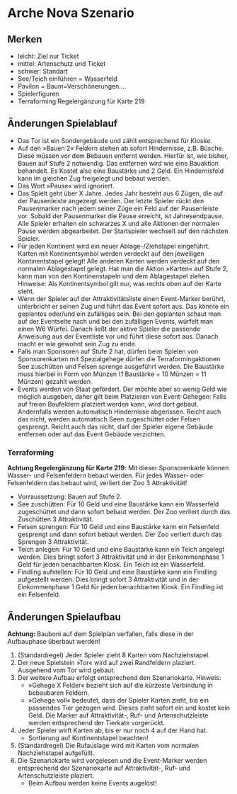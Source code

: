 # Arche Nova Szenario

## Merken

- leicht: Ziel nur Ticket
- mittel: Artenschutz und Ticket
- schwer: Standart
- See/Teich einführen = Wasserfeld
- Pavilon = Baum=Verschönerungen....
- Spielerfiguren
- Terraforming Regelergänzung für Karte 219

## Änderungen Spielablauf

- Das Tor ist ein Sondergebäude und zählt entsprechend für Kioske.
- Auf den »Bauen 2« Feldern stehen ab sofort Hindernisse, z.B. Büsche. Diese müssen vor dem Bebauen entfernt werden. Hierfür ist, wie bisher, Bauen auf Stufe 2 notwendig. Das entfernen wird wie eine Bauaktion behandelt. Es Kostet also eine Baustärke und 2 Geld. Ein Hindernisfeld kann im gleichen Zug freigelegt und bebaut werden.
- Das Wort »Pause« wird ignoriert.
- Das Spielt geht über X Jahre. Jedes Jahr besteht aus 6 Zügen, die auf der Pausenleiste angezeigt werden. Der letzte Spieler rückt den Pausenmarker nach jedem seiner Züge ein Feld auf der Pausenleiste vor. Sobald der Pausenmarker die Pause erreicht, ist Jahresendpause. Alle Spieler erhalten ein schwarzes X und alle Aktionen der normalen Pause werden abgearbeitet. Der Startspieler wechselt auf den nächsten Spieler.
- Für jeden Kontinent wird ein neuer Ablage-/Ziehstapel eingeführt. Karten mit Kontinentsymbol werden verdeckt auf den jeweiligen Kontinentstapel gelegt! Alle anderen Karten werden verdeckt auf den normalen Ablagestapel gelegt. Hat man die Aktion »Karten« auf Stufe 2, kann man von den Kontinenstapeln und dem Ablagestapel ziehen. Hinweise: Als Kontinentsymbol gilt nur, was rechts oben auf der Karte steht.
- Wenn der Spieler auf der Attraktivitätsliste einen Event-Marker berührt, unterbricht er seinen Zug und führt das Event sofort aus. Das könnte ein geplantes oder/und ein zufälliges sein. Bei den geplanten schaut man auf der Eventseite nach und bei den zufälligen Events, würfelt man einen W6 Würfel. Danach ließt der aktive Spieler die passende Anweisung aus der Eventliste vor und führt diese sofort aus. Danach macht er wie gewohnt sein Zug zu ende.
- Falls man Sponsoren auf Stufe 2 hat, dürfen beim Spielen von Sponsorenkarten mit Spezialgehege dürfen die Terraformingaktionen See zuschütten und Felsen sprenge ausgeführt werden. Die Baustärke muss hierbei in Form von Münzen (1 Baustärke + 10 Münzen = 11 Münzen) gezahlt werden.
- Events werden von Staat gefördert. Der möchte aber so wenig Geld wie möglich ausgeben, daher gilt beim Platzieren von Event-Gehegen: Falls auf freien Baufeldern platziert werden kann, wird dort gebaut. Andernfalls werden automatisch Hindernisse abgerissen. Reicht auch das nicht, werden automatisch Seen zugeschüttet oder Felsen gesprengt. Reicht auch das nicht, darf der Spieler eigene Gebäude entfernen oder auf das Event Gebäude verzichten.

### Terraforming

**Achtung Regelergänzung für Karte 219**: Mit dieser Sponsorenkarte können Wasser- und Felsenfeldern bebaut werden. Für jedes Wasser- oder Felsenfeldern das bebaut wird, verliert der Zoo 3 Attraktivität!

- Vorraussetzung: Bauen auf Stufe 2.
- See zuschütten:  Für 10 Geld und eine Baustärke kann ein Wasserfeld zugeschüttet und dann sofort bebaut werden. Der Zoo verliert durch das Zuschütten 3 Attraktivität.
- Felsen sprengen:  Für 10 Geld und eine Baustärke kann ein Felsenfeld gesprengt und dann sofort bebaut werden. Der Zoo verliert durch das Sprengen 3 Attraktivität.
- Teich anlegen:  Für 10 Geld und eine Baustärke kann ein Teich angelegt werden. Dies bringt sofort 3 Attraktivität und in der Einkommenphase 1 Geld für jeden benachbarten Kiosk. Ein Teich ist ein Wasserfeld.
- Findling aufstellen:  Für 10 Geld und eine Baustärke kann ein Findling aufgestellt werden. Dies bringt sofort 3 Attraktivität und in der Einkommenphase 1 Geld für jeden benachbarten Kiosk. Ein Findling ist ein Felsenfeld.

## Änderungen Spielaufbau

**Achtung:** Bauboni auf dem Spielplan verfallen, falls diese in der Aufbauphase überbaut werden!

1. (Standardregel) Jeder Spieler zieht 8 Karten vom Nachziehstapel.
1. Der neue Spielstein »Tor« wird auf zwei Randfeldern plaziert. Ausgehend vom Tor wird gebaut.
1. Der weitere Aufbau erfolgt entsprechend den Szenariokarte. Hinweis:
    - »Gehege X Felder« bezieht sich auf die kürzeste Verbindung in bebaubaren Feldern.
    - »Gehege voll« bedeutet, dass der Spieler Karten zieht, bis ein passendes Tier gezogen wird. Dieses zieht sofort ein und kostet kein Geld. Die Marker auf Attraktivität-, Ruf- und Artenschutzleiste werden entsprechend der Tierkate vorgerückt.
1. Jeder Spieler wirft Karten ab, bis er nur noch 4 auf der Hand hat.
    - Sortierung auf Kontinentstapel beachten!
1. (Standardregel) Die Rufauslage wird mit Karten vom normalen Nachziehstapel aufgefüllt.
1. Die Szenariokarte wird vorgelesen und die Event-Marker werden entsprechend der Szenariokarte auf Attraktivität-, Ruf- und Artenschutzleiste plaziert.
    - Beim Aufbau werden keine Events augelöst!
